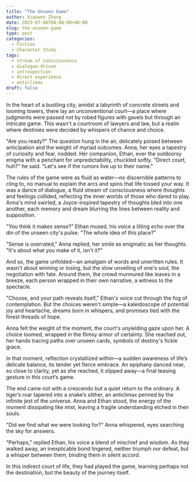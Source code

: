 ```yaml
---
title: "The Unseen Game"
author: Xiaowen Zhang
date: 2023-07-06T08:00:00+08:00
slug: the-unseen-game
type: post
categories:
  - Fiction
  - Character Study
tags:
  - stream of consciousness
  - dialogue-driven
  - introspection
  - direct experience
  - anticlimax
draft: false
---
```


In the heart of a bustling city, amidst a labyrinth of concrete streets and looming towers, there lay an unconventional court—a place where judgments were passed not by robed figures with gavels but through an intricate game. This wasn't a courtroom of lawyers and law, but a realm where destinies were decided by whispers of chance and choice.

"Are you ready?" The question hung in the air, delicately poised between anticipation and the weight of myriad outcomes. Anna, her eyes a tapestry of curiosity and fear, nodded. Her companion, Ethan, ever the outdoorsy enigma with a penchant for unpredictability, chuckled softly. "Direct court, huh?" he said. "Let's see if the rumors live up to their name."

The rules of the game were as fluid as water—no discernible patterns to cling to, no manual to explain the arcs and spins that life tossed your way. It was a dance of dialogue, a fluid stream of consciousness where thoughts and feelings collided, reflecting the inner worlds of those who dared to play. Anna's mind swirled, a Joyce-inspired tapestry of thoughts bled into one another, each memory and dream blurring the lines between reality and supposition.

"You think it makes sense?" Ethan mused, his voice a lilting echo over the din of the unseen city's pulse. "The whole idea of this place?"

"Sense is overrated," Anna replied, her smile as enigmatic as her thoughts. "It's about what you make of it, isn't it?"

And so, the game unfolded—an amalgam of words and unwritten rules. It wasn't about winning or losing, but the slow unveiling of one's soul, the negotiation with fate. Around them, the crowd murmured like leaves in a breeze, each person wrapped in their own narrative, a witness to the spectacle.

"Choose, and your path reveals itself," Ethan's voice cut through the fog of contemplation. But the choices weren't simple—a kaleidoscope of potential joy and heartache, dreams born in whispers, and promises tied with the finest threads of hope.

Anna felt the weight of the moment, the court's unyielding gaze upon her. A choice loomed, wrapped in the flimsy armor of certainty. She reached out, her hands tracing paths over unseen cards, symbols of destiny's fickle grace.

In that moment, reflection crystallized within—a sudden awareness of life’s delicate balance, its tender yet fierce embrace. An epiphany danced near, so close to clarity, yet as she reached, it slipped away—a final teasing gesture in this court’s game.

The end came not with a crescendo but a quiet return to the ordinary. A tiger’s roar tapered into a snake’s slither, an anticlimax penned by the infinite jest of the universe. Anna and Ethan stood, the energy of the moment dissipating like mist, leaving a fragile understanding etched in their souls.

"Did we find what we were looking for?" Anna whispered, eyes searching the sky for answers.

"Perhaps," replied Ethan, his voice a blend of mischief and wisdom. As they walked away, an inexplicable bond lingered, neither triumph nor defeat, but a whisper between them, binding them in silent accord.

In this indirect court of life, they had played the game, learning perhaps not the destination, but the beauty of the journey itself.
